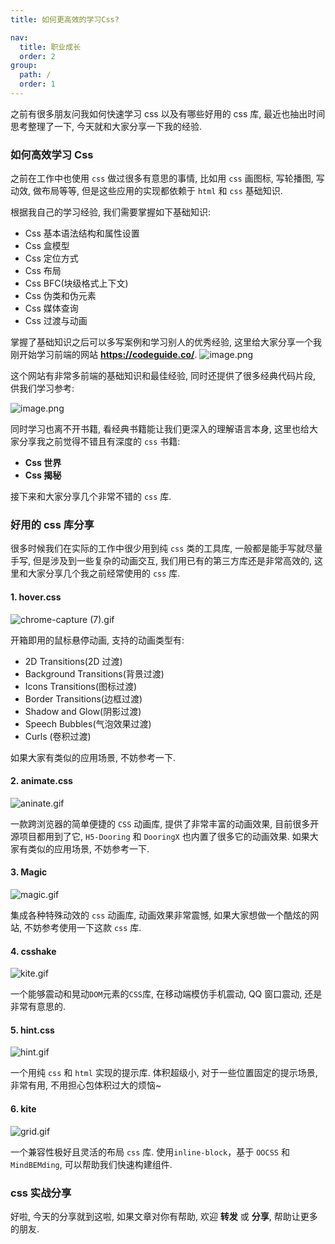 ```yaml
---
title: 如何更高效的学习Css?

nav:
  title: 职业成长
  order: 2
group:
  path: /
  order: 1
---
```


<Alert type="info">
  之前有很多朋友问我如何快速学习 css 以及有哪些好用的 css 库, 最近也抽出时间思考整理了一下, 今天就和大家分享一下我的经验.
</Alert>

### 如何高效学习 Css

之前在工作中也使用 `css` 做过很多有意思的事情, 比如用 `css` 画图标, 写轮播图, 写动效, 做布局等等, 但是这些应用的实现都依赖于 `html` 和 `css` 基础知识.

根据我自己的学习经验, 我们需要掌握如下基础知识:

- Css 基本语法结构和属性设置
- Css 盒模型
- Css 定位方式
- Css 布局
- Css BFC(块级格式上下文)
- Css 伪类和伪元素
- Css 媒体查询
- Css 过渡与动画

掌握了基础知识之后可以多写案例和学习别人的优秀经验, 这里给大家分享一个我刚开始学习前端的网站 **https://codeguide.co/**.
![image.png](https://p9-juejin.byteimg.com/tos-cn-i-k3u1fbpfcp/8ad6814c7cf749d5963eeda6265c7d09~tplv-k3u1fbpfcp-watermark.image?)

这个网站有非常多前端的基础知识和最佳经验, 同时还提供了很多经典代码片段, 供我们学习参考:

![image.png](https://p3-juejin.byteimg.com/tos-cn-i-k3u1fbpfcp/6c48a382744540b5b7f07cd32c954573~tplv-k3u1fbpfcp-watermark.image?)

同时学习也离不开书籍, 看经典书籍能让我们更深入的理解语言本身, 这里也给大家分享我之前觉得不错且有深度的 `css` 书籍:

- **Css 世界**
- **Css 揭秘**

接下来和大家分享几个非常不错的 `css` 库.

### 好用的 css 库分享

很多时候我们在实际的工作中很少用到纯 `css` 类的工具库, 一般都是能手写就尽量手写, 但是涉及到一些复杂的动画交互, 我们用已有的第三方库还是非常高效的, 这里和大家分享几个我之前经常使用的 `css` 库.

#### 1. hover.css

![chrome-capture (7).gif](https://p6-juejin.byteimg.com/tos-cn-i-k3u1fbpfcp/cb8aa4ada7b3437184200bdd97d22a8f~tplv-k3u1fbpfcp-watermark.image?)

开箱即用的鼠标悬停动画, 支持的动画类型有:

- 2D Transitions(2D 过渡)
- Background Transitions(背景过渡)
- Icons Transitions(图标过渡)
- Border Transitions(边框过渡)
- Shadow and Glow(阴影过渡)
- Speech Bubbles(气泡效果过渡)
- Curls (卷积过渡)

如果大家有类似的应用场景, 不妨参考一下.

#### 2. animate.css

![aninate.gif](https://p3-juejin.byteimg.com/tos-cn-i-k3u1fbpfcp/b15f242edf444657b5bbdb145c03f61c~tplv-k3u1fbpfcp-watermark.image?)

一款跨浏览器的简单便捷的 `CSS` 动画库, 提供了非常丰富的动画效果, 目前很多开源项目都用到了它, `H5-Dooring` 和 `DooringX` 也内置了很多它的动画效果. 如果大家有类似的应用场景, 不妨参考一下.

#### 3. Magic

![magic.gif](https://p9-juejin.byteimg.com/tos-cn-i-k3u1fbpfcp/a51c6677dea7487181f0fb78e1a3046f~tplv-k3u1fbpfcp-watermark.image?)

集成各种特殊动效的 `css` 动画库, 动画效果非常震憾, 如果大家想做一个酷炫的网站, 不妨参考使用一下这款 `css` 库.

#### 4. csshake

![kite.gif](https://p6-juejin.byteimg.com/tos-cn-i-k3u1fbpfcp/338d815bc17242bc82eab12bd82d30d8~tplv-k3u1fbpfcp-watermark.image?)

一个能够震动和晃动`DOM`元素的`CSS`库, 在移动端模仿手机震动, QQ 窗口震动, 还是非常有意思的.

#### 5. hint.css

![hint.gif](https://p3-juejin.byteimg.com/tos-cn-i-k3u1fbpfcp/7fa29e9a49e249cbac9d93d426e690f4~tplv-k3u1fbpfcp-watermark.image?)

一个用纯 `css` 和 `html` 实现的提示库. 体积超级小, 对于一些位置固定的提示场景, 非常有用, 不用担心包体积过大的烦恼~

#### 6. kite

![grid.gif](https://p3-juejin.byteimg.com/tos-cn-i-k3u1fbpfcp/ce28a3a51662412db74db525bf4bda13~tplv-k3u1fbpfcp-watermark.image?)

一个兼容性极好且灵活的布局 `css` 库. 使用`inline-block`，基于 `OOCSS` 和 `MindBEMding`, 可以帮助我们快速构建组件.

### css 实战分享

好啦, 今天的分享就到这啦, 如果文章对你有帮助, 欢迎 **转发** 或 **分享**, 帮助让更多的朋友.
